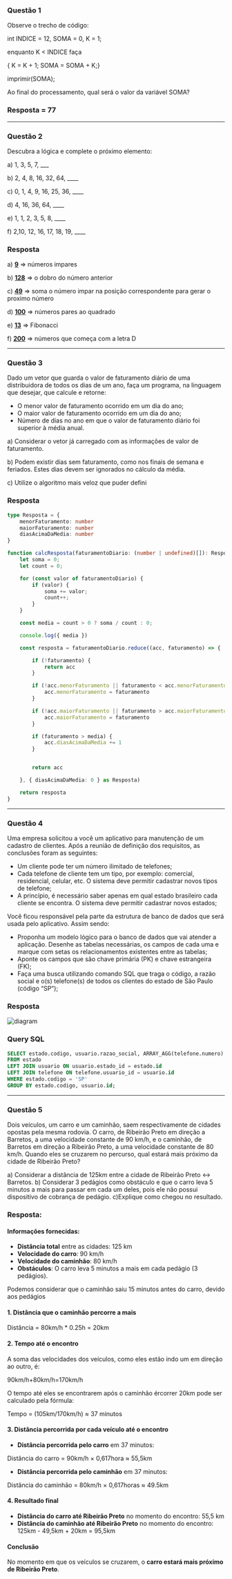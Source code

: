 ### Questão 1
Observe o trecho de código:

int INDICE = 12, SOMA = 0, K = 1;

enquanto K < INDICE faça

{ K = K + 1; SOMA = SOMA + K;}

imprimir(SOMA);


Ao final do processamento, qual será o valor da variável SOMA?

### Resposta = 77

***

### Questão 2
Descubra a lógica e complete o próximo elemento:

a) 1, 3, 5, 7, ___

b) 2, 4, 8, 16, 32, 64, ____

c) 0, 1, 4, 9, 16, 25, 36, ____

d) 4, 16, 36, 64, ____

e) 1, 1, 2, 3, 5, 8, ____

f) 2,10, 12, 16, 17, 18, 19, ____

### Resposta

a) **<u>9</u>** => números impares

b) **<u>128</u>** => o dobro do número anterior

c) **<u>49</u>** => soma o número impar na posição correspondente para gerar o proximo número 

d) **<u>100</u>** => números pares ao quadrado

e) **<u>13</u>** => Fibonacci

f) **<u>200</u>** => números que começa com a letra D

***

### Questão 3
Dado um vetor que guarda o valor de faturamento diário de uma distribuidora de todos os dias de um ano, faça um programa, na linguagem que desejar, que calcule e retorne:

- O menor valor de faturamento ocorrido em um dia do ano;
- O maior valor de faturamento ocorrido em um dia do ano;
- Número de dias no ano em que o valor de faturamento diário foi superior à média anual.

a) Considerar o vetor já carregado com as informações de valor de faturamento.

b) Podem existir dias sem faturamento, como nos finais de semana e feriados. Estes dias devem ser ignorados no cálculo da média.

c) Utilize o algoritmo mais veloz que puder defini

### Resposta
```ts
type Resposta = {
    menorFaturamento: number
    maiorFaturamento: number
    diasAcimaDaMedia: number
}

function calcResposta(faturamentoDiario: (number | undefined)[]): Resposta {
    let soma = 0;
    let count = 0;

    for (const valor of faturamentoDiario) {
        if (valor) {
            soma += valor;
            count++;
        }
    }

    const media = count > 0 ? soma / count : 0;

    console.log({ media })

    const resposta = faturamentoDiario.reduce((acc, faturamento) => {

        if (!faturamento) {
            return acc
        }

        if (!acc.menorFaturamento || faturamento < acc.menorFaturamento) {
            acc.menorFaturamento = faturamento
        }

        if (!acc.maiorFaturamento || faturamento > acc.maiorFaturamento) {
            acc.maiorFaturamento = faturamento
        }

        if (faturamento > media) {
            acc.diasAcimaDaMedia += 1
        }


        return acc

    }, { diasAcimaDaMedia: 0 } as Resposta)

    return resposta
}
```

***

### Questão 4
Uma empresa solicitou a você um aplicativo para manutenção de um cadastro de clientes. Após a reunião de definição dos requisitos, as conclusões foram as seguintes:

- Um cliente pode ter um número ilimitado de telefones;
- Cada telefone de cliente tem um tipo, por exemplo: comercial, residencial, celular, etc. O sistema deve permitir cadastrar novos tipos de telefone;
- A princípio, é necessário saber apenas em qual estado brasileiro cada cliente se encontra. O sistema deve permitir cadastrar novos estados;

Você ficou responsável pela parte da estrutura de banco de dados que será usada pelo aplicativo. Assim sendo:

- Proponha um modelo lógico para o banco de dados que vai atender a aplicação. Desenhe as tabelas necessárias, os campos de cada uma e marque com setas os relacionamentos existentes entre as tabelas;
- Aponte os campos que são chave primária (PK) e chave estrangeira (FK);
- Faça uma busca utilizando comando SQL que traga o código, a razão social e o(s) telefone(s) de todos os clientes do estado de São Paulo (código “SP”);

### Resposta

![diagram](https://github.com/EdmilsonESF/target-sistemas/blob/main/db_diagram.png?raw=true)

### Query SQL
```sql
SELECT estado.codigo, usuario.razao_social, ARRAY_AGG(telefone.numero) AS telefones
FROM estado
LEFT JOIN usuario ON usuario.estado_id = estado.id
LEFT JOIN telefone ON telefone.usuario_id = usuario.id
WHERE estado.codigo = 'SP'
GROUP BY estado.codigo, usuario.id;
```

***

### Questão 5
Dois veículos, um carro e um caminhão, saem respectivamente de cidades opostas pela mesma rodovia. O carro, de Ribeirão Preto em direção a Barretos, a uma velocidade constante de 90 km/h, e o caminhão, de Barretos em direção a Ribeirão Preto, a uma velocidade constante de 80 km/h. Quando eles se cruzarem no percurso, qual estará mais próximo da cidade de Ribeirão Preto?

a) Considerar a distância de 125km entre a cidade de Ribeirão Preto <-> Barretos.
b) Considerar 3 pedágios como obstáculo e que o carro leva 5 minutos a mais para passar em cada um deles, pois ele não possui dispositivo de cobrança de pedágio.
c)Explique como chegou no resultado.

### Resposta:
#### Informações fornecidas:
- **Distância total** entre as cidades: 125 km
- **Velocidade do carro**: 90 km/h
- **Velocidade do caminhão**: 80 km/h
- **Obstáculos**: O carro leva 5 minutos a mais em cada pedágio (3 pedágios).

Podemos considerar que o caminhão saiu 15 minutos antes do carro, devido aos pedágios

#### 1. Distância que o caminhão percorre a mais
Distância = 80km/h * 0.25h = 20km

#### 2. Tempo até o encontro

A soma das velocidades dos veículos, como eles estão indo um em direção ao outro, é:

90km/h+80km/h=170km/h

O tempo até eles se encontrarem após o caminhão ércorrer 20km pode ser calculado pela fórmula:

Tempo = (105km/170km/h) ≈ 37 minutos

#### 3. Distância percorrida por cada veículo até o encontro

- **Distância percorrida pelo carro** em 37 minutos:

Distância do carro = 90km/h × 0,617hora ≈ 55,5km

- **Distância percorrida pelo caminhão** em 37 minutos:

Distância do caminhão = 80km/h × 0,617horas ≈ 49.5km

#### 4. Resultado final

- **Distância do carro até Ribeirão Preto** no momento do encontro: 55,5 km
- **Distância do caminhão até Ribeirão Preto** no momento do encontro: 
125km - 49,5km + 20km = 95,5km

#### Conclusão

No momento em que os veículos se cruzarem, o **carro estará mais próximo de Ribeirão Preto**.
